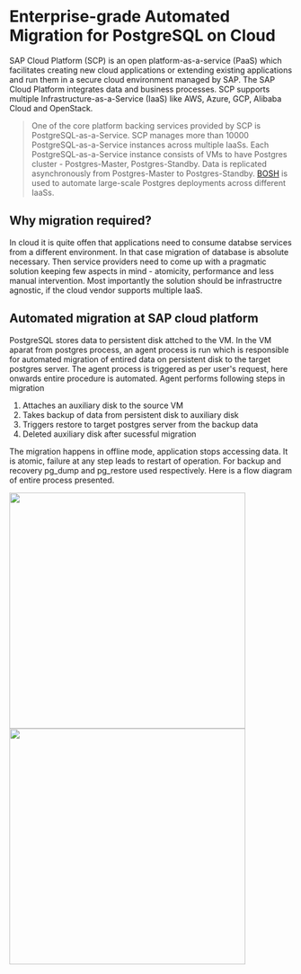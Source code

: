 # Enterprise-grade Automated Migration for PostgreSQL on Cloud

SAP Cloud Platform (SCP) is an open platform-as-a-service (PaaS) which facilitates creating new cloud applications or extending existing applications and run them in a secure cloud environment managed by SAP. The SAP Cloud Platform integrates data and business processes. SCP supports multiple Infrastructure-as-a-Service (IaaS) like AWS, Azure, GCP, Alibaba Cloud and OpenStack.

> One of the core platform backing services provided by SCP is PostgreSQL-as-a-Service. SCP manages more than 10000 PostgreSQL-as-a-Service instances across multiple IaaSs. Each PostgreSQL-as-a-Service instance consists of VMs to have Postgres cluster - Postgres-Master, Postgres-Standby. Data is replicated asynchronously from Postgres-Master to Postgres-Standby. [BOSH](https://bosh.io/docs/) is used to automate large-scale Postgres deployments across different IaaSs.

## Why migration required?

In cloud it is quite offen that applications need to consume databse services from a different environment. In that case migration of database is absolute necessary. Then service providers need to come up with a pragmatic solution keeping few aspects in mind - atomicity, performance and less manual intervention. Most importantly the solution should be infrastructre agnostic, if the cloud vendor supports multiple IaaS.

## Automated migration at SAP cloud platform

PostgreSQL stores data to persistent disk attched to the VM. In the VM aparat from postgres process, an agent process is run which is responsible for automated migration of entired data on persistent disk to the target postgres server. The agent process is triggered as per user's request, here onwards entire procedure is automated. Agent performs following steps in migration

1. Attaches an auxiliary disk to the source VM
2. Takes backup of data from persistent disk to auxiliary disk
3. Triggers restore to target postgres server from the backup data
4. Deleted auxiliary disk after sucessful migration

The migration happens in offline mode, application stops accessing data. It is atomic, failure at any step leads to restart of operation. For backup and recovery pg_dump and pg_restore used respectively. Here is a flow diagram of entire process presented.

<img src="https://github.com/akashkumar58/pgconf/blob/master/backup-status.png" width="420" align="left"> <img src="https://github.com/akashkumar58/pgconf/blob/master/backupStatus.png" width="420" float="right">

